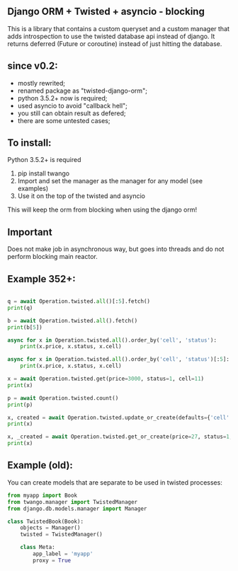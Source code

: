 Django ORM + Twisted + asyncio - blocking
----------------------------------------
This is a library that contains a custom queryset and a custom manager that adds introspection to use
the twisted database api instead of django. It returns deferred (Future or coroutine) instead of just hitting the database.

since v0.2:
-----------
- mostly rewrited;
- renamed package as "twisted-django-orm";
- python 3.5.2+ now is required;
- used asyncio to avoid "callback hell";
- you still can obtain result as defered;
- there are some untested cases;
 

To install:
-----------
Python 3.5.2+ is required

1. pip install twango
2. Import and set the manager as the manager for any model (see examples)
3. Use it on the top of the twisted and asyncio

This will keep the orm from blocking when using the django orm!

Important
-----------
Does not make job in asynchronous way, but goes into threads and do not perform blocking main reactor.

Example 352+:
--------
```python

q = await Operation.twisted.all()[:5].fetch()
print(q)

b = await Operation.twisted.all().fetch()
print(b[5])

async for x in Operation.twisted.all().order_by('cell', 'status'):
    print(x.price, x.status, x.cell)

async for x in Operation.twisted.all().order_by('cell', 'status')[:5]:
    print(x.price, x.status, x.cell)

x = await Operation.twisted.get(price=3000, status=1, cell=11)
print(x)

p = await Operation.twisted.count()
print(p)

x, created = await Operation.twisted.update_or_create(defaults={'cell': 11, 'price': 333}, price=1, status=1, cell=25)
print(x)

x, _created = await Operation.twisted.get_or_create(price=27, status=1, cell=11)
print(x)
```

Example (old):
--------
You can create models that are separate to be used in twisted processes:

```python
from myapp import Book
from twango.manager import TwistedManager
from django.db.models.manager import Manager

class TwistedBook(Book):
    objects = Manager()
    twisted = TwistedManager()

    class Meta:
        app_label = 'myapp'
        proxy = True
```
